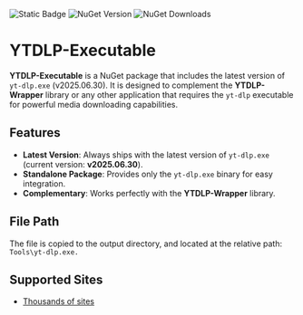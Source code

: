 ![Static Badge](https://img.shields.io/badge/ytdlp_executable-red) ![NuGet Version](https://img.shields.io/nuget/v/YTDLP-Executable)  ![NuGet Downloads](https://img.shields.io/nuget/dt/YTDLP-Executable)

# YTDLP-Executable  

**YTDLP-Executable** is a NuGet package that includes the latest version of `yt-dlp.exe` (v2025.06.30). It is designed to complement the **YTDLP-Wrapper** library or any other application that requires the `yt-dlp` executable for powerful media downloading capabilities.  

## Features  
- **Latest Version**: Always ships with the latest version of `yt-dlp.exe` (current version: **v2025.06.30**).  
- **Standalone Package**: Provides only the `yt-dlp.exe` binary for easy integration.  
- **Complementary**: Works perfectly with the **YTDLP-Wrapper** library.  

## File Path
The file is copied to the output directory, and located at the relative path: ```Tools\yt-dlp.exe.```

## Supported Sites
- [Thousands of sites](https://github.com/yt-dlp/yt-dlp/blob/master/supportedsites.md)
